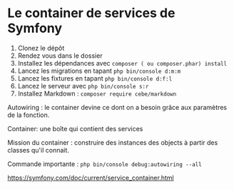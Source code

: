 # Le container de services de Symfony

1. Clonez le dépôt
2. Rendez vous dans le dossier
3. Installez les dépendances avec `composer ( ou composer.phar) install`
4. Lancez les migrations en tapant `php bin/console d:m:m`
5. Lancez les fixtures en tapant `php bin/console d:f:l`
6. Lancez le serveur avec `php bin/console s:r`
7. Installez Markdown : `composer require cebe/markdown`



Autowiring : le container devine ce dont on a besoin grâce aux paramètres de la fonction.

Container: une boîte qui contient des services

Mission du container : construire des instances des objects à partir des classes qu'il connait.

Commande importante : `php bin/console debug:autowiring --all`

https://symfony.com/doc/current/service_container.html 

